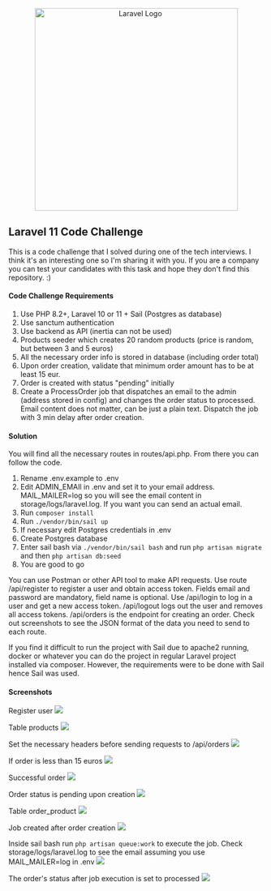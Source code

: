 <p align="center"><a href="https://laravel.com" target="_blank"><img src="https://raw.githubusercontent.com/laravel/art/master/logo-lockup/5%20SVG/2%20CMYK/1%20Full%20Color/laravel-logolockup-cmyk-red.svg" width="400" alt="Laravel Logo"></a></p>

## Laravel 11 Code Challenge

This is a code challenge that I solved during one of the tech interviews. I think it's an interesting one so I'm sharing it with you. If you are a company you can test your candidates with this task and hope they don't find this repository. :)

#### Code Challenge Requirements
1. Use PHP 8.2+,  Laravel 10 or 11 + Sail (Postgres as database)
2. Use sanctum authentication
3. Use backend as API (inertia can not be used)
4. Products seeder which creates 20 random products (price is random, but between 3 and 5 euros)
5. All the necessary order info is stored in database (including order total)
6. Upon order creation, validate that minimum order amount has to be at least 15 eur.
7. Order is created with status "pending" initially
8. Create a ProcessOrder job that dispatches an email to the admin (address stored in config) and changes the order status to processed. Email content does not matter, can be just a plain text. Dispatch the job with 3 min delay after order creation.

#### Solution
You will find all the necessary routes in routes/api.php. From there you can follow the code.

1. Rename .env.example to .env
2. Edit ADMIN_EMAIl in .env and set it to your email address. MAIL_MAILER=log so you will see the email content in storage/logs/laravel.log. If you want you can send an actual email.
3. Run `composer install`
4. Run `./vendor/bin/sail up`
5. If necessary edit Postgres credentials in .env
6. Create Postgres database
7. Enter sail bash via `./vendor/bin/sail bash` and run `php artisan migrate` and then `php artisan db:seed`
8. You are good to go

You can use Postman or other API tool to make API requests. Use route /api/register to register a user and obtain access token. Fields email and password are mandatory, field name is optional. Use /api/login to log in a user and get a new access token. /api/logout logs out the user and removes all access tokens. /api/orders is the endpoint for creating an order. Check out screenshots to see the JSON format of the data you need to send to each route.

If you find it difficult to run the project with Sail due to apache2 running, docker or whatever you can do the project in regular Laravel project installed via composer. However, the requirements were to be done with Sail hence Sail was used.

#### Screenshots

Register user
<img src="https://i.imgur.com/7hMOT6v.jpeg" />

Table products
<img src="https://i.imgur.com/9WfeEGn.jpeg" />

Set the necessary headers before sending requests to /api/orders
<img src="https://i.imgur.com/1ikx1Qp.jpeg" />

If order is less than 15 euros
<img src="https://i.imgur.com/U4yygiC.jpeg" />

Successful order
<img src="https://i.imgur.com/MinUwXY.jpeg" />

Order status is pending upon creation
<img src="https://i.imgur.com/hAqlEby.jpeg" />

Table order_product
<img src="https://i.imgur.com/SLEvFgb.jpeg" />

Job created after order creation 
<img src="https://i.imgur.com/XpoHFAV.jpeg" />

Inside sail bash run `php artisan queue:work` to execute the job. Check storage/logs/laravel.log to see the email assuming you use MAIL_MAILER=log in .env
<img src="https://i.imgur.com/HStqGr0.jpeg" />

The order's status after job execution is set to processed
<img src="https://i.imgur.com/MU1EVph.jpeg" />
